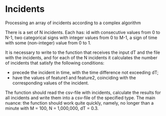 # Incidents
Processing an array of incidents according to a complex algorithm

There is a set of N incidents. Each has: id with consecutive values from 0 to N-1, two categorical signs with integer values from 0 to M-1, a sign of time with some (non-integer) value from 0 to 1.

It is necessary to write to the function that receives the input dT and the file with the incidents, and for each of the N incidents it calculates the number of incidents that satisfy the following conditions:

- precede the incident in time, with the time difference not exceeding dT;
- have the values of feature1 and feature2, coinciding with the corresponding values of the incident.

The function should read the csv-file with incidents, calculate the results for all incidents and write them into a csv-file of the specified type. The main nuance: the function should work quite quickly, namely, no longer than a minute with M = 100, N = 1,000,000, dT = 0.3.
